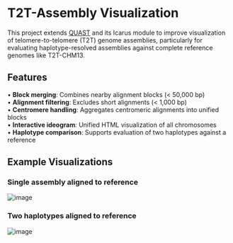 # T2T-Assembly Visualization

This project extends [QUAST](https://github.com/ablab/quast) and its Icarus module to improve visualization of telomere-to-telomere (T2T) genome assemblies, particularly for evaluating haplotype-resolved assemblies against complete reference genomes like T2T-CHM13.

## Features

• **Block merging**: Combines nearby alignment blocks (< 50,000 bp)  
• **Alignment filtering**: Excludes short alignments (< 1,000 bp)  
• **Centromere handling**: Aggregates centromeric alignments into unified blocks  
• **Interactive ideogram**: Unified HTML visualization of all chromosomes  
• **Haplotype comparison**: Supports evaluation of two haplotypes against a reference  


## Example Visualizations
### Single assembly aligned to reference
![image](https://github.com/user-attachments/assets/672487a3-9a0f-4e56-a004-74fd36bf456c)


### Two haplotypes aligned to reference
![image](https://github.com/user-attachments/assets/6af022d2-feb5-4609-ba72-a34331d46878)
